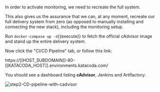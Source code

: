 In order to activate monitoring, we need to recreate the full system.

This also gives us the assurance that we can, at any moment, recreate our full delivery system from zero (as opposed to manually installing and connecting the new stack), including the monitoring setup.

Run `docker-compose up -d`{{execute}} to fetch the official cAdvisor image and stand up the entire delivery system.

Now click the "CI/CD Pipeline" tab, or follow this link:

https://[[HOST_SUBDOMAIN]]-80-[[KATACODA_HOST]].environments.katacoda.com/

You should see a dashboard listing **cAdvisor**, Jenkins and Artifactory:

![step2-CD-pipeline-with-cadvisor](/manuelpais/courses/treating-your-pipeline-as-a-product/05-monitoring-resources/assets/step2-CD-pipeline-with-cadvisor.png)
 